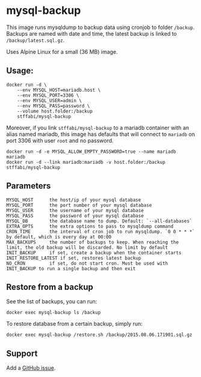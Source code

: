 # mysql-backup

This image runs mysqldump to backup data using cronjob to folder `/backup`. Backups are named with date and time, the latest backup is linked to `/backup/latest.sql.gz`.

Uses Alpine Linux for a small (36 MB) image.

## Usage:

    docker run -d \
        --env MYSQL_HOST=mariadb.host \
        --env MYSQL_PORT=3306 \
        --env MYSQL_USER=admin \
        --env MYSQL_PASS=password \
        --volume host.folder:/backup
        stffabi/mysql-backup

Moreover, if you link `stffabi/mysql-backup` to a mariadb container with an alias named mariadb, this image has defaults that will connect to `mariadb` on port 3306 with user `root` and no password.

    docker run -d -e MYSQL_ALLOW_EMPTY_PASSWORD=true --name mariadb mariadb
    docker run -d --link mariadb:mariadb -v host.folder:/backup stffabi/mysql-backup

## Parameters

    MYSQL_HOST      the host/ip of your mysql database
    MYSQL_PORT      the port number of your mysql database
    MYSQL_USER      the username of your mysql database
    MYSQL_PASS      the password of your mysql database
    MYSQL_DB        the database name to dump. Default: `--all-databases`
    EXTRA_OPTS      the extra options to pass to mysqldump command
    CRON_TIME       the interval of cron job to run mysqldump. `0 0 * * *` by default, which is every day at 00:00
    MAX_BACKUPS     the number of backups to keep. When reaching the limit, the old backup will be discarded. No limit by default
    INIT_BACKUP     if set, create a backup when the container starts
    INIT_RESTORE_LATEST if set, restores latest backup
    NO_CRON         if set, do not start cron. Must be used with INIT_BACKUP to run a single backup and then exit

## Restore from a backup

See the list of backups, you can run:

    docker exec mysql-backup ls /backup

To restore database from a certain backup, simply run:

    docker exec mysql-backup /restore.sh /backup/2015.08.06.171901.sql.gz

## Support

Add a [GitHub issue](https://github.com/stffabi/docker-mysql-backup/issues).
